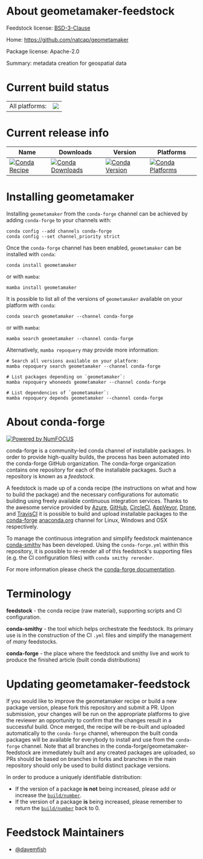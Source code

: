 About geometamaker-feedstock
============================

Feedstock license: [BSD-3-Clause](https://github.com/conda-forge/geometamaker-feedstock/blob/main/LICENSE.txt)

Home: https://github.com/natcap/geometamaker

Package license: Apache-2.0

Summary: metadata creation for geospatial data

Current build status
====================


<table><tr><td>All platforms:</td>
    <td>
      <a href="https://dev.azure.com/conda-forge/feedstock-builds/_build/latest?definitionId=24614&branchName=main">
        <img src="https://dev.azure.com/conda-forge/feedstock-builds/_apis/build/status/geometamaker-feedstock?branchName=main">
      </a>
    </td>
  </tr>
</table>

Current release info
====================

| Name | Downloads | Version | Platforms |
| --- | --- | --- | --- |
| [![Conda Recipe](https://img.shields.io/badge/recipe-geometamaker-green.svg)](https://anaconda.org/conda-forge/geometamaker) | [![Conda Downloads](https://img.shields.io/conda/dn/conda-forge/geometamaker.svg)](https://anaconda.org/conda-forge/geometamaker) | [![Conda Version](https://img.shields.io/conda/vn/conda-forge/geometamaker.svg)](https://anaconda.org/conda-forge/geometamaker) | [![Conda Platforms](https://img.shields.io/conda/pn/conda-forge/geometamaker.svg)](https://anaconda.org/conda-forge/geometamaker) |

Installing geometamaker
=======================

Installing `geometamaker` from the `conda-forge` channel can be achieved by adding `conda-forge` to your channels with:

```
conda config --add channels conda-forge
conda config --set channel_priority strict
```

Once the `conda-forge` channel has been enabled, `geometamaker` can be installed with `conda`:

```
conda install geometamaker
```

or with `mamba`:

```
mamba install geometamaker
```

It is possible to list all of the versions of `geometamaker` available on your platform with `conda`:

```
conda search geometamaker --channel conda-forge
```

or with `mamba`:

```
mamba search geometamaker --channel conda-forge
```

Alternatively, `mamba repoquery` may provide more information:

```
# Search all versions available on your platform:
mamba repoquery search geometamaker --channel conda-forge

# List packages depending on `geometamaker`:
mamba repoquery whoneeds geometamaker --channel conda-forge

# List dependencies of `geometamaker`:
mamba repoquery depends geometamaker --channel conda-forge
```


About conda-forge
=================

[![Powered by
NumFOCUS](https://img.shields.io/badge/powered%20by-NumFOCUS-orange.svg?style=flat&colorA=E1523D&colorB=007D8A)](https://numfocus.org)

conda-forge is a community-led conda channel of installable packages.
In order to provide high-quality builds, the process has been automated into the
conda-forge GitHub organization. The conda-forge organization contains one repository
for each of the installable packages. Such a repository is known as a *feedstock*.

A feedstock is made up of a conda recipe (the instructions on what and how to build
the package) and the necessary configurations for automatic building using freely
available continuous integration services. Thanks to the awesome service provided by
[Azure](https://azure.microsoft.com/en-us/services/devops/), [GitHub](https://github.com/),
[CircleCI](https://circleci.com/), [AppVeyor](https://www.appveyor.com/),
[Drone](https://cloud.drone.io/welcome), and [TravisCI](https://travis-ci.com/)
it is possible to build and upload installable packages to the
[conda-forge](https://anaconda.org/conda-forge) [anaconda.org](https://anaconda.org/)
channel for Linux, Windows and OSX respectively.

To manage the continuous integration and simplify feedstock maintenance
[conda-smithy](https://github.com/conda-forge/conda-smithy) has been developed.
Using the ``conda-forge.yml`` within this repository, it is possible to re-render all of
this feedstock's supporting files (e.g. the CI configuration files) with ``conda smithy rerender``.

For more information please check the [conda-forge documentation](https://conda-forge.org/docs/).

Terminology
===========

**feedstock** - the conda recipe (raw material), supporting scripts and CI configuration.

**conda-smithy** - the tool which helps orchestrate the feedstock.
                   Its primary use is in the construction of the CI ``.yml`` files
                   and simplify the management of *many* feedstocks.

**conda-forge** - the place where the feedstock and smithy live and work to
                  produce the finished article (built conda distributions)


Updating geometamaker-feedstock
===============================

If you would like to improve the geometamaker recipe or build a new
package version, please fork this repository and submit a PR. Upon submission,
your changes will be run on the appropriate platforms to give the reviewer an
opportunity to confirm that the changes result in a successful build. Once
merged, the recipe will be re-built and uploaded automatically to the
`conda-forge` channel, whereupon the built conda packages will be available for
everybody to install and use from the `conda-forge` channel.
Note that all branches in the conda-forge/geometamaker-feedstock are
immediately built and any created packages are uploaded, so PRs should be based
on branches in forks and branches in the main repository should only be used to
build distinct package versions.

In order to produce a uniquely identifiable distribution:
 * If the version of a package **is not** being increased, please add or increase
   the [``build/number``](https://docs.conda.io/projects/conda-build/en/latest/resources/define-metadata.html#build-number-and-string).
 * If the version of a package **is** being increased, please remember to return
   the [``build/number``](https://docs.conda.io/projects/conda-build/en/latest/resources/define-metadata.html#build-number-and-string)
   back to 0.

Feedstock Maintainers
=====================

* [@davemfish](https://github.com/davemfish/)

